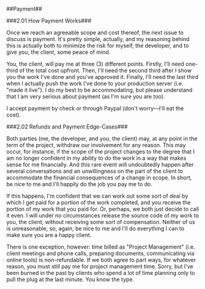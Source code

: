 ##Payment##

###2.01 How Payment Works###

Once we reach an agreeable scope and cost thereof, the next issue to discuss is
payment. It's pretty simple, actually, and my reasoning behind this is actually
both to minimize the risk for myself, the developer, and to give you, the client, some peace of mind.

You, the client, will pay me at three (3) different points. Firstly, I'll need
one-third of the total cost upfront. Then, I'll need the second third after
I show you the work I've done and you've approved it. Finally, I'll need the
last third when I actually push the work I've done to your production server
(i.e. "made it live"). I do my best to be accommodating, but please understand
that I am very serious about payment (as I'm sure you are too).

I accept payment by check or through Paypal (don't worry&mdash;I'll eat the
cost).

###2.02 Refunds and Payment Edge-Cases###

Both parties (me, the developer, and you, the client) may, at any point in the
term of the project, withdraw our involvement for any reason. This
may occur, for instance, if the scope of the project changes to the degree that I am no longer
confident in my ability to do the work in a way that makes sense for me
financially. And this rare event will undoubtedly happen after several
conversations and an unwillingness on the part of the client to accommodate the
financial consequences of a change in scope. In short, be nice to me and I'll
happily do the job you pay me to do.

If this happens, I'm confident that we can work out some sort of deal by which
I get paid for a portion of the work completed, and you receive the portion of
my work that you paid for. Or, perhaps, we both just decide to call it even. I will under no circumstances release the source
code of my work to you, the client, without receiving some sort of
compensation. Neither of us is unreasonable, so, again, be nice to me and I'll
do everything I can to make sure you are a happy client.

There is one exception, however: time billed as "Project Management" (i.e. client meetings and phone calls, preparing documents, communicating via online tools) is non-refundable. If we both agree to part ways, for whatever reason, you must still pay me for project management time. Sorry, but I've been burned in the past by clients who spend a lot of time planning only to pull the plug at the last minute. You know the type.
